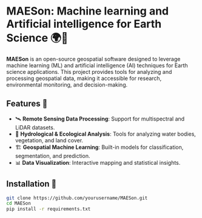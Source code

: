 # MAESon: Machine learning and Artificial intelligence for Earth Science 🌍🤖

**MAESon** is an open-source geospatial software designed to leverage machine learning (ML) and artificial intelligence (AI) techniques for Earth science applications. This project provides tools for analyzing and processing geospatial data, making it accessible for research, environmental monitoring, and decision-making.

## Features 🚀
- 🛰 **Remote Sensing Data Processing**: Support for multispectral and LiDAR datasets.
- 🌊 **Hydrological & Ecological Analysis**: Tools for analyzing water bodies, vegetation, and land cover.
- 🏗 **Geospatial Machine Learning**: Built-in models for classification, segmentation, and prediction.
- 📊 **Data Visualization**: Interactive mapping and statistical insights.

## Installation 💾
```bash
git clone https://github.com/yourusername/MAESon.git
cd MAESon
pip install -r requirements.txt
